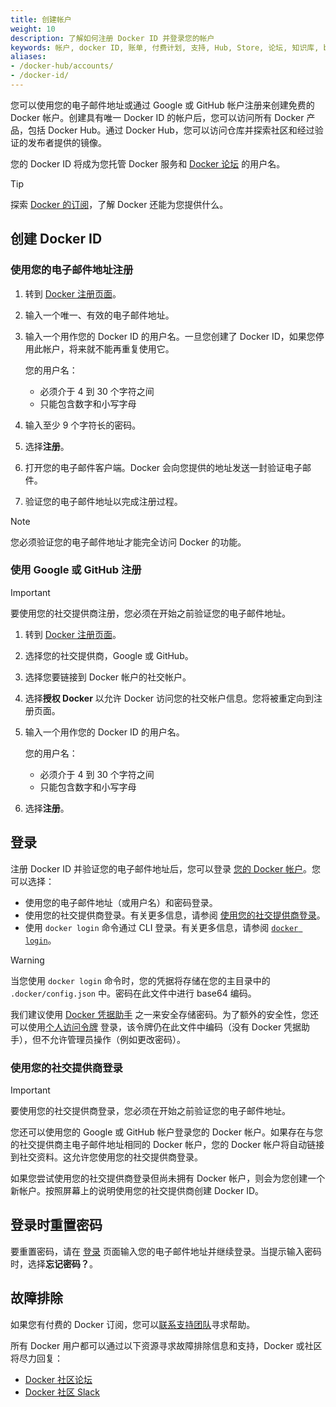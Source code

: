 ```yaml
---
title: 创建帐户
weight: 10
description: 了解如何注册 Docker ID 并登录您的帐户
keywords: 帐户, docker ID, 账单, 付费计划, 支持, Hub, Store, 论坛, 知识库, beta 访问, 电子邮件, 激活, 验证
aliases:
- /docker-hub/accounts/
- /docker-id/
---
```


您可以使用您的电子邮件地址或通过 Google 或 GitHub 帐户注册来创建免费的 Docker 帐户。创建具有唯一 Docker ID 的帐户后，您可以访问所有 Docker 产品，包括 Docker Hub。通过 Docker Hub，您可以访问仓库并探索社区和经过验证的发布者提供的镜像。

您的 Docker ID 将成为您托管 Docker 服务和 [Docker 论坛](https://forums.docker.com/) 的用户名。

> [!TIP]
>
> 探索 [Docker 的订阅](https://www.docker.com/pricing/)，了解 Docker 还能为您提供什么。

## 创建 Docker ID

### 使用您的电子邮件地址注册

1. 转到 [Docker 注册页面](https://app.docker.com/signup/)。

2. 输入一个唯一、有效的电子邮件地址。

3. 输入一个用作您的 Docker ID 的用户名。一旦您创建了 Docker ID，如果您停用此帐户，将来就不能再重复使用它。

    您的用户名：
    - 必须介于 4 到 30 个字符之间
    - 只能包含数字和小写字母

4. 输入至少 9 个字符长的密码。

5. 选择**注册**。

6. 打开您的电子邮件客户端。Docker 会向您提供的地址发送一封验证电子邮件。

7. 验证您的电子邮件地址以完成注册过程。

> [!NOTE]
>
> 您必须验证您的电子邮件地址才能完全访问 Docker 的功能。

### 使用 Google 或 GitHub 注册

> [!IMPORTANT]
>
> 要使用您的社交提供商注册，您必须在开始之前验证您的电子邮件地址。

1. 转到 [Docker 注册页面](https://app.docker.com/signup/)。

2. 选择您的社交提供商，Google 或 GitHub。

3. 选择您要链接到 Docker 帐户的社交帐户。

4. 选择**授权 Docker** 以允许 Docker 访问您的社交帐户信息。您将被重定向到注册页面。

5. 输入一个用作您的 Docker ID 的用户名。

    您的用户名：
    - 必须介于 4 到 30 个字符之间
    - 只能包含数字和小写字母

6. 选择**注册**。

## 登录

注册 Docker ID 并验证您的电子邮件地址后，您可以登录 [您的 Docker 帐户](https://login.docker.com/u/login/)。您可以选择：
- 使用您的电子邮件地址（或用户名）和密码登录。
- 使用您的社交提供商登录。有关更多信息，请参阅 [使用您的社交提供商登录](#sign-in-with-your-social-provider)。
- 使用 `docker login` 命令通过 CLI 登录。有关更多信息，请参阅 [`docker login`](/reference/cli/docker/login.md)。

> [!WARNING]
>
> 当您使用 `docker login` 命令时，您的凭据将存储在您的主目录中的 `.docker/config.json` 中。密码在此文件中进行 base64 编码。
>
> 我们建议使用 [Docker 凭据助手](https://github.com/docker/docker-credential-helpers) 之一来安全存储密码。为了额外的安全性，您还可以使用[个人访问令牌](../security/for-developers/access-tokens.md) 登录，该令牌仍在此文件中编码（没有 Docker 凭据助手），但不允许管理员操作（例如更改密码）。

### 使用您的社交提供商登录

> [!IMPORTANT]
>
> 要使用您的社交提供商登录，您必须在开始之前验证您的电子邮件地址。

您还可以使用您的 Google 或 GitHub 帐户登录您的 Docker 帐户。如果存在与您的社交提供商主电子邮件地址相同的 Docker 帐户，您的 Docker 帐户将自动链接到社交资料。这允许您使用您的社交提供商登录。

如果您尝试使用您的社交提供商登录但尚未拥有 Docker 帐户，则会为您创建一个新帐户。按照屏幕上的说明使用您的社交提供商创建 Docker ID。

## 登录时重置密码

要重置密码，请在 [登录](https://login.docker.com/u/login) 页面输入您的电子邮件地址并继续登录。当提示输入密码时，选择**忘记密码？**。

## 故障排除

如果您有付费的 Docker 订阅，您可以[联系支持团队](https://hub.docker.com/support/contact/)寻求帮助。

所有 Docker 用户都可以通过以下资源寻求故障排除信息和支持，Docker 或社区将尽力回复：
   - [Docker 社区论坛](https://forums.docker.com/)
   - [Docker 社区 Slack](http://dockr.ly/comm-slack)
